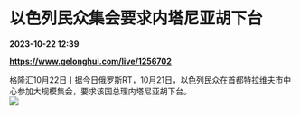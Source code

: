 # 以色列民众集会要求内塔尼亚胡下台

**2023-10-22 12:39**

**https://www.gelonghui.com/live/1256702**

格隆汇10月22日丨据今日俄罗斯RT，10月21日，以色列民众在首都特拉维夫市中心参加大规模集会，要求该国总理内塔尼亚胡下台。  
![](https://img5.gelonghui.com/live/b3641-1e847293-d28d-4793-a473-cdcc8ce0f8e8.png)